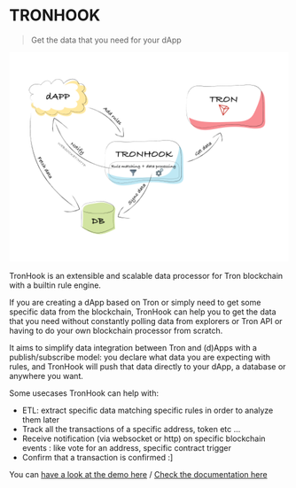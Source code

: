 # TRONHOOK

> Get the data that you need for your dApp

![TronHook architecture and features](https://raw.githubusercontent.com/tronhook/docs/master/images/tronhook.png)

TronHook is an extensible and scalable data processor for Tron blockchain with a builtin rule engine.

If you are creating a dApp based on Tron or simply need to get some specific data from the blockchain, TronHook can help you to get the data that you need without constantly polling data from explorers or Tron API or having to do your own blockchain processor from scratch. 

It aims to simplify data integration between Tron and (d)Apps with a publish/subscribe model: you declare what data you are expecting with rules, and TronHook will push that data directly to your dApp, a database or anywhere you want.

Some usecases TronHook can help with:

- ETL: extract specific data matching specific rules in order to analyze them later
- Track all the transactions of a specific address, token etc ...
- Receive notification (via websocket or http) on specific blockchain events : like vote for an address, specific contract trigger
- Confirm that a transaction is confirmed :]

You can  [have a look at the demo here](https://tronhook.github.io/demo) / [Check the documentation here](https://tronhook.github.io/docs/)